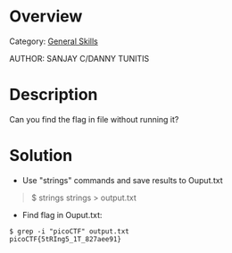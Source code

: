 # Overview 
Category: [General Skills]()

AUTHOR: SANJAY C/DANNY TUNITIS

# Description
Can you find the flag in file without running it?

# Solution
- Use "strings" commands and save results to Ouput.txt
>$ strings strings > output.txt

- Find flag in Ouput.txt:
```
$ grep -i "picoCTF" output.txt
picoCTF{5tRIng5_1T_827aee91}
```
